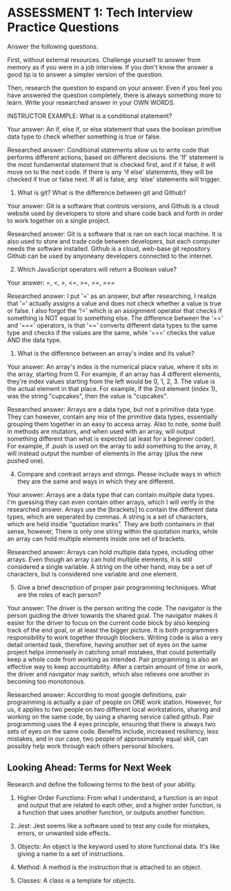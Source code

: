 # ASSESSMENT 1: Tech Interview Practice Questions

Answer the following questions.

First, without external resources. Challenge yourself to answer from memory as if you were in a job interview. If you don't know the answer a good tip is to answer a simpler version of the question.

Then, research the question to expand on your answer. Even if you feel you have answered the question completely, there is always something more to learn. Write your researched answer in your OWN WORDS.

INSTRUCTOR EXAMPLE: What is a conditional statement?

Your answer: An if, else if, or else statement that uses the boolean primitive data type to check whether something is true or false.

Researched answer: Conditional statements allow us to write code that performs different actions, based on different decisions. the 'If' statement is the most fundamental statement that is checked first, and if it false, it will move on to the next code. If there is any 'if else' statements, they will be checked if true or false next. If all is false, any 'else' statements will trigger.

1. What is git? What is the difference between git and Github?

Your answer: Git is a software that controls versions, and Github is a cloud website used by developers to store and share code back and forth in order to work together on a single project.

Researched answer: Git is a software that is ran on each local machine. It is also used to store and trade code between developers, but each computer needs the software installed. Github is a cloud, web-base git repository. Github can be used by anyoneany developers connected to the internet. 

2. Which JavaScript operators will return a Boolean value?

Your answer: =, <, >, <=, >=, ==, ===

Researched answer: I put '=' as an answer, but after researching, I realize that '=' actually assigns a value and does not check whether a value is true or false. I also forgot the '!=' which is an assignment operator that checks if something is NOT equal to something else. The difference between the '==' and '===' operators, is that '==' converts different data types to the same type and checks if the values are the same, while '===' checks the value AND the data type.

1. What is the difference between an array's index and its value?

Your answer: An array's index is the numerical place value, where it sits in the array, starting from 0. For example, if an array has 4 different elements, they're index values starting from the left would be 0, 1, 2, 3. The value is the actual element in that place. For example, if the 2nd element (index 1), was the string "cupcakes", then the value is "cupcakes".

Researched answer: Arrays are a data type, but not a primitive data type. They can however, contain any mix of the primitive data types, essentially grouping them together in an easy to access array. Also to note, some built in methods are mutators, and when used with an array, will output something different than what is expected (at least for a beginner coder). For example, if .push is used on the array to add something to the array, it will instead output the number of elements in the array (plus the new pushed one).

4. Compare and contrast arrays and strings. Please include ways in which they are the same and ways in which they are different.

Your answer: Arrays are a data type that can contain multiple data types. I'm guessing they can even contain other arrays, which I will verify in the researched answer. Arrays use the [brackets] to contain the different data types, which are seperated by commas. A string is a set of characters, which are held insdie "quotation marks". They are both containers in that sense, however, There is only one string within the quotation marks, while an array can hold multiple elements inside one set of brackets. 

Researched answer: Arrays can hold multiple data types, including other arrays. Even though an array can hold multiple elements, it is still considered a single variable. A string on the other hand, may be a set of characters, but is considered one variable and one element.

5. Give a brief description of proper pair programming techniques. What are the roles of each person?

Your answer: The driver is the person writing the code. The navigator is the person guiding the driver towards the shared goal. The navigator makes it easier for the driver to focus on the current code block by also keeping track of the end goal, or at least the bigger picture. It is both programmers responsibility to work together through blockers. Writing code is also a very detail oriented task, therefore, having another set of eyes on the same project helps immensely in catching small mistakes, that could potentially keep a whole code from working as intended. Pair programming is also an effective way to keep accountability. After a certain amount of time or work, the driver and navigator may switch, which also relieves one another in becoming too monotonous.

Researched answer: According to most google definitions, pair programming is actually a pair of people on ONE work station. However, for us, it applies to two people on two different local workstations, sharing and working on the same code, by using a sharing service called github. Pair programming uses the 4 eyes principle, ensuring that there is always two sets of eyes on the same code. Benefits include, increased resiliency, less mistakes, and in our case, two people of approximately equal skill, can possibly help work through each others personal blockers. 

## Looking Ahead: Terms for Next Week

Research and define the following terms to the best of your ability.

1. Higher Order Functions: From what I understand, a function is an input and output that are related to each other, and a higher order function, is a function that uses another function, or outputs another function. 

2. Jest: Jest seems like a software used to test any code for mistakes, errors, or unwanted side effects.

3. Objects: An object is the keyword used to store functional data. It's like giving a name to a set of instructions.

4. Method: A method is the instruction that is attached to an object.

5. Classes: A class is a template for objects.
